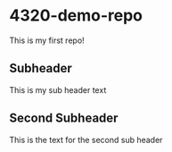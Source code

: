 # 4320-demo-repo

This is my first repo!

## Subheader

This is my sub header text

## Second Subheader

This is the text for the second sub header
